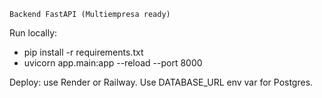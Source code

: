    Backend FastAPI (Multiempresa ready)

Run locally:
- pip install -r requirements.txt
- uvicorn app.main:app --reload --port 8000

Deploy: use Render or Railway. Use DATABASE_URL env var for Postgres.
